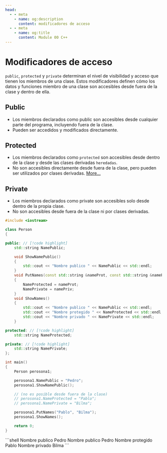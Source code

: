 ```yaml
---
head:
  - - meta
    - name: og:description
      content: modificadores de acceso 
  - - meta
    - name: og:title
      content: Module 00 C++
---
```

<script setup lang="ts">
import Woaos from '@theme/components/categoria.vue';

</script>


# Modificadores de acceso 

`public`, `protected` y `private` determinan el nivel de visibilidad y acceso que tienen los miembros de una clase. Estos modificadores definen cómo los datos y funciones miembro de una clase son accesibles desde fuera de la clase y dentro de ella. 

## Public
+ Los miembros declarados como public son accesibles desde cualquier parte del programa, incluyendo fuera de la clase.
+ Pueden ser accedidos y modificados directamente.

## Protected
+ Los miembros declarados como `protected` son accesibles desde dentro de la clase y desde las clases derivadas `heredadas`.
+ No son accesibles directamente desde fuera de la clase, pero pueden ser utilizados por clases derivadas.  [More...](../../module03/herencias/index.md)

## Private
+ Los miembros declarados como private son accesibles solo desde dentro de la propia clase.
+ No son accesibles desde fuera de la clase ni por clases derivadas.

```cpp
#include <iostream>

class Person
{

public: // [!code highlight]
	std::string NamePublic;

	void ShowNamePublic()
	{
		std::cout << "Nombre publico " << NamePublic << std::endl;
	}
	void PutNames(const std::string &nameProt, const std::string &namePriv)
	{
		NameProtected = nameProt;
		NamePrivate = namePriv;
	}
	void ShowNames()
	{
		std::cout << "Nombre publico " << NamePublic << std::endl;
		std::cout << "Nombre protegido " << NameProtected << std::endl;
		std::cout << "Nombre privado " << NamePrivate << std::endl;
	}

protected: // [!code highlight]
	std::string NameProtected;

private: // [!code highlight]
	std::string NamePrivate;
};

int main()
{
	Person perosona1;

	perosona1.NamePublic = "Pedro";
	perosona1.ShowNamePublic();

	// (no es posible desde fuera de la clase)
	// perosona1.NameProtected = "Pablo";
	// perosona1.NamePrivate = "Bilma";

	perosona1.PutNames("Pablo", "Bilma");
	perosona1.ShowNames();

	return 0;
}
```
<Badge type="info" text="output" />
```shell
Nombre publico Pedro
Nombre publico Pedro
Nombre protegido Pablo
Nombre privado Bilma
```